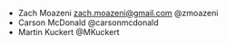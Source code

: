 * Zach Moazeni <zach.moazeni@gmail.com> @zmoazeni
* Carson McDonald @carsonmcdonald
* Martin Kuckert @MKuckert
